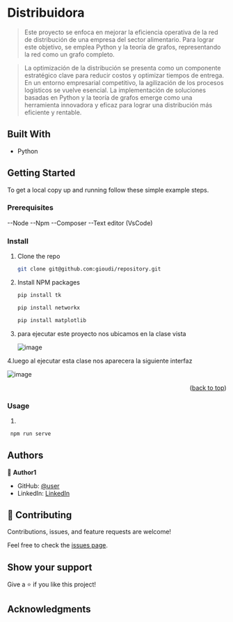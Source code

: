 <a name="readme-top"></a>

# Distribuidora 

> Este proyecto se enfoca en mejorar la eficiencia operativa de la red de distribución de una empresa del sector alimentario. Para lograr este objetivo, se emplea Python y la teoría de grafos, representando la red como un grafo completo.

>La optimización de la distribución se presenta como un componente estratégico clave para reducir costos y optimizar tiempos de entrega. En un entorno empresarial competitivo, la agilización de los procesos logísticos se vuelve esencial. La implementación de soluciones basadas en Python y la teoría de grafos emerge como una herramienta innovadora y eficaz para lograr una distribución más eficiente y rentable.

## Built With

- Python


## Getting Started

To get a local copy up and running follow these simple example steps.

### Prerequisites

--Node 
--Npm 
--Composer 
--Text editor (VsCode)

### Install

1. Clone the repo
   ```sh
   git clone git@github.com:gioudi/repository.git
   ```
2. Install NPM packages
   ```sh
   pip install tk
   ```
   ```sh
   pip install networkx
   ```
   
   ```sh
   pip install matplotlib
   ```
3. para ejecutar este proyecto nos ubicamos en la clase vista

   
   ![image](https://github.com/Jeisson888/Distribuidora/assets/126002005/19970950-a0d1-481a-b665-e76c9e5aaad9)

4.luego al ejecutar esta clase nos aparecera la siguiente interfaz


![image](https://github.com/Jeisson888/Distribuidora/assets/126002005/4f7ff377-139d-4506-9c44-5e9e546728fd)



   

<p align="right">(<a href="#readme-top">back to top</a>)</p>

### Usage
1.

```sh
 npm run serve
```

## Authors

👤 **Author1**

- GitHub: [@user](https://github.com/user)
- LinkedIn: [LinkedIn](https://www.linkedin.com/in/user/)

## 🤝 Contributing

Contributions, issues, and feature requests are welcome!

Feel free to check the [issues page](https://github.com/use/repository/issues).

## Show your support

Give a ⭐️ if you like this project!

## Acknowledgments
